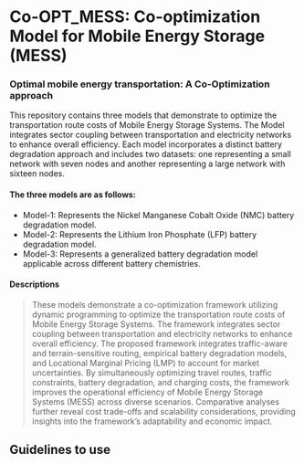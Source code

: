 # Co-OPT_MESS: Co-optimization Model for Mobile Energy Storage (MESS)


### Optimal mobile energy transportation: A Co-Optimization approach

This repository contains three models that demonstrate to optimize the transportation route costs of Mobile Energy Storage Systems. The Model integrates sector coupling between transportation and electricity networks to enhance overall efficiency. Each model incorporates a distinct battery degradation approach and includes two datasets: one representing a small network with seven nodes and another representing a large network with sixteen nodes.


#### The three models are as follows:

- Model-1: Represents the Nickel Manganese Cobalt Oxide (NMC) battery degradation model.
- Model-2: Represents the Lithium Iron Phosphate (LFP) battery degradation model.
- Model-3: Represents a generalized battery degradation model applicable across different battery chemistries.


#### Descriptions

> These models demonstrate a co-optimization framework utilizing dynamic programming to optimize the transportation route costs of Mobile Energy Storage Systems. The framework integrates sector coupling between transportation and electricity networks to enhance overall efficiency. The proposed framework integrates traffic-aware and terrain-sensitive routing, empirical battery degradation models, and Locational Marginal Pricing (LMP) to account for market uncertainties. By simultaneously optimizing travel routes, traffic constraints, battery degradation, and charging costs, the framework improves the operational efficiency of Mobile Energy Storage Systems (MESS) across diverse scenarios. Comparative analyses further reveal cost trade-offs and scalability considerations, providing insights into the framework’s adaptability and economic impact.

## Guidelines to use



